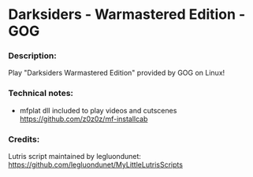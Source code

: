 # Darksiders - Warmastered Edition - GOG
### Description:
Play "Darksiders Warmastered Edition" provided by GOG on Linux!
### Technical notes:
- mfplat dll included to play videos and cutscenes https://github.com/z0z0z/mf-installcab
### Credits:
Lutris script maintained by legluondunet: https://github.com/legluondunet/MyLittleLutrisScripts

